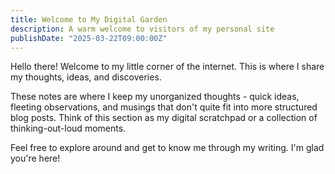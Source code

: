 ```yaml
---
title: Welcome to My Digital Garden
description: A warm welcome to visitors of my personal site
publishDate: "2025-03-22T09:00:00Z"
---
```


Hello there! Welcome to my little corner of the internet. This is where I share my thoughts, ideas, and discoveries.

These notes are where I keep my unorganized thoughts - quick ideas, fleeting observations, and musings that don't quite fit into more structured blog posts. Think of this section as my digital scratchpad or a collection of thinking-out-loud moments.

Feel free to explore around and get to know me through my writing. I'm glad you're here!
